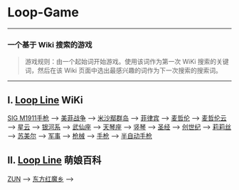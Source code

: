 # Loop-Game
----

### 一个基于 Wiki 搜索的游戏

> 游戏规则：由一个起始词开始游戏。使用该词作为第一次 WiKi 搜索的关键词，然后在该 Wiki 页面中选出最感兴趣的词作为下一次搜索的搜索词。



----


## Ⅰ. [Loop Line](first-loop.md)  WiKi

[SIG M1911手枪](https://zh.wikipedia.org/wiki/SIG_M1911%E6%89%8B%E6%A7%8D)  ——>  [美菲战争](https://zh.wikipedia.org/wiki/%E7%BE%8E%E8%8F%B2%E6%88%98%E4%BA%89)  ——>  [米沙鄢群岛](https://zh.wikipedia.org/wiki/%E7%B1%B3%E6%B2%99%E9%84%A2%E7%BE%A4%E5%B3%B6)  ——> [菲律宾](https://zh.wikipedia.org/wiki/%E8%8F%B2%E5%BE%8B%E5%AE%BE)  ——>  [麦哲伦](https://zh.wikipedia.org/wiki/%E6%96%90%E8%BF%AA%E5%8D%97%C2%B7%E9%BA%A5%E5%93%B2%E5%80%AB) ——> [麦哲伦云](https://zh.wikipedia.org/wiki/%E9%BA%A5%E5%93%B2%E5%80%AB%E9%9B%B2)  ——>  [星云](https://zh.wikipedia.org/wiki/%E6%98%9F%E4%BA%91) ——>  [银河系](https://zh.wikipedia.org/wiki/%E9%93%B6%E6%B2%B3%E7%B3%BB)  ——> [武仙座](https://zh.wikipedia.org/wiki/%E6%AD%A6%E4%BB%99%E5%BA%A7) ——>  [天琴座](https://zh.wikipedia.org/wiki/%E5%A4%A9%E7%90%B4%E5%BA%A7)  ——>  [竖琴](https://zh.wikipedia.org/wiki/%E8%B1%8E%E7%90%B4) ——>  [圣经](https://zh.wikipedia.org/wiki/%E8%81%96%E7%B6%93)  ——>  [创世纪](https://zh.wikipedia.org/wiki/%E5%89%B5%E4%B8%96%E8%A8%98)  ——> [莉莉丝](https://zh.wikipedia.org/wiki/%E8%8E%89%E8%8E%89%E6%96%AF)  ——>  [苏美尔](https://zh.wikipedia.org/wiki/%E8%8B%8F%E7%BE%8E%E5%B0%94) ——>  [军事](https://zh.wikipedia.org/wiki/%E8%BB%8D%E4%BA%8B)  ——>  [枪械](https://zh.wikipedia.org/wiki/%E6%9E%AA%E6%A2%B0)  ——>  [手枪](https://zh.wikipedia.org/wiki/%E6%89%8B%E6%9E%AA)  ——> [半自动手枪](https://zh.wikipedia.org/wiki/%E5%8D%8A%E8%87%AA%E5%8B%95%E6%89%8B%E6%A7%8D)  

## Ⅱ. [Loop Line](first-loop.md)  萌娘百科

[ZUN](https://zh.moegirl.org/ZUN#)  ——> [东方红魔乡](https://zh.moegirl.org/%E4%B8%9C%E6%96%B9%E7%BA%A2%E9%AD%94%E4%B9%A1#) ——>
